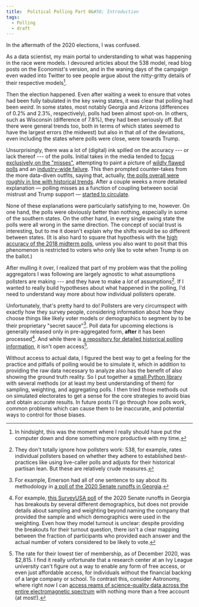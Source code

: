 ```yaml
---
title:  Political Polling Part 0&#58; Introduction
tags:
  - Polling
  - draft
---
```


In the aftermath of the 2020 elections, I was confused.

<!--more-->

As a data scientist,
my main portal to understanding to what was happening in the race
were models. I devoured articles about the 538 model, read blog posts on 
the Economist's version, and in the waning days of the campaign
even waded into Twitter to see people argue about the nitty-gritty
details of their respective models[^twitter].

Then the election happened. Even after waiting a week to ensure
that votes had been fully tabulated in the key swing states, 
it was clear that polling had been _weird_. In some states, most
notably Georgia and Arizona (differences of 0.2% and 2.3%, respectively), polls had been almost spot-on. In
others, such as Wisconsin (difference of 7.8%),
they had been seriously off. But there were general trends too, both
in terms of which states seemed to have the largest errors (the midwest)
but also in that _all_ of the deviations, even including the states
where polls were close, were towards Trump. 

Unsurprisingly, there was a lot of (digital) ink spilled on
the accuracy --- or lack thereof --- of the polls. Initial
takes in the media tended to [focus exclusively on the "misses"](https://www.washingtonpost.com/opinions/2020/11/04/henry-olsen-polling-industry-failure/),
attempting to paint a picture of
[wildly flawed polls](https://www.nbcboston.com/news/politics/decision-2020/why-were-polls-so-wrong-in-the-2020-election-we-asked-some-pollsters/2224815/)
and an [industry-wide failure](https://www.washingtonpost.com/opinions/2020/11/04/henry-olsen-polling-industry-failure/). This
then prompted counter-takes from the more data-diven outfits,
saying that, actually, [the polls overall were roughly in line
with historical trends](https://fivethirtyeight.com/features/the-polls-werent-great-but-thats-pretty-normal/). After a couple weeks a more detailed
explanation — polling misses as a function of coupling between
social mistrust and Trump support — [started to circulate](https://www.vox.com/policy-and-politics/2020/11/10/21551766/election-polls-results-wrong-david-shor).

None of these explanations were particularly satisfying to me,
however. On one hand, the polls were obviously better than nothing,
especially in some of the southern states. On the other hand, in 
every single swing state the polls were all wrong in the same
direction. The concept of social trust is interesting, but
to me it doesn't explain why the shifts would be so different
between states. (It is also hard to square that hypothesis
with the [high accuracy of the 2018 midterm
polls](https://www.cnn.com/2018/11/19/politics/2018-midterm-elections-good-year-polls/index.html), unless you also want to posit that this phenomenon
is restricted to voters who only like to vote when Trump is
on the ballot.)

After mulling it over, I realized that part of my problem was that the polling aggregators
I was following are largely agnostic to what assumptions pollsters are making --- and they 
have to make a _lot_ of assumptions[^agnostic]. If I wanted to really build hypotheses about
what happened in the polling, I'd need to understand way more about how individual pollsters
operate.

Unfortunately, that's pretty hard to do! Pollsters are very circumspect with exactly how they
survey people, considering information about how they choose things like likely voter models or
demographics to segment by to be their proprietary "secret sauce"[^secret]. Poll data for upcoming elections is generally released only in 
pre-aggregated form, **after** it has been processed[^poll_details]. And while there is
[a repository for detailed historical polling information](https://ropercenter.cornell.edu/), it isn't
open access[^roper].

Without access to actual data, I figured the best way to get a feeling for the practice and pitfalls of
polling would be to simulate it, which in addition to providing the raw data necessary to analyze also 
has the benefit of also showing the ground truth reality. So I put together a 
[small Python library](https://github.com/AndrewRook/polling_simulator) with
several methods (or at least my best understanding of them) for sampling, weighting, and aggregating polls.
I then tried those methods out on simulated electorates to get a sense for the core strategies to avoid
bias and obtain accurate results. In future posts I'll go through how polls work, common problems which can
cause them to be inaccurate, and potential ways to control for those biases. 

[^twitter]:
    In hindsight, this was the moment where I really should have
    put the computer down and done something more productive with my time. 

[^agnostic]:
    They don't totally ignore how pollsters work: 538, for example, rates individual pollsters based on 
    whether they adhere to established best-practices like using live-caller polls and 
    adjusts for their historical partisan lean. But these are relatively crude measures.

[^secret]:
    For example, Emerson had all of one sentence to say about its methodology in 
    [a poll of the 2020 Senate runoffs in Georgia](https://emersonpolling.reportablenews.com/pr/georgia-2020-incumbent-republicans-with-slight-advantages-in-senate-run-offs).

[^poll_details]:
    For example, [this SurveyUSA poll](http://www.surveyusa.com/client/PollReport.aspx?g=bbb4e7fb-04c1-4b0f-b0b4-dbdb743cae4e)
    of the 2020 Senate runoffs in Georgia has breakouts by several different demographics, but does not provide
    details about sampling and weighting beyond naming the company that provided the sample and which demographics
    were used in the weighting. Even how they model turnout is unclear: despite providing the breakouts
    for their turnout question, there isn't a clear mapping between the fraction of participants who provided
    each answer and the actual number of voters considered to be likely to vote. 

[^roper]:
    The rate for their lowest tier of membership, as of December 2020, was $2,815. I find it really unfortunate that a research center at an Ivy League university can't figure out a way
    to enable any form of free access, or even just affordable access, for individuals without the financial
    backing of a large company or school. To contrast this, consider Astronomy, where right now I can [access
    reams of science-quality data across the entire electromagnetic spectrum](https://archive.stsci.edu/access-mast-data) 
    with nothing more than a free account (at most!). 